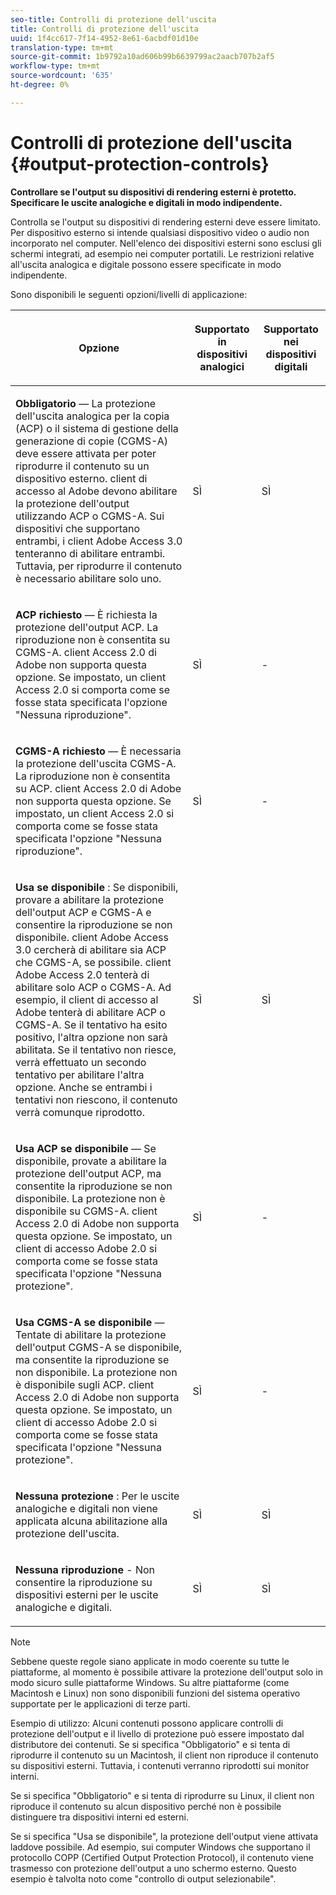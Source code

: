 ```yaml
---
seo-title: Controlli di protezione dell'uscita
title: Controlli di protezione dell'uscita
uuid: 1f4cc617-7f14-4952-8e61-6acbdf01d10e
translation-type: tm+mt
source-git-commit: 1b9792a10ad606b99b6639799ac2aacb707b2af5
workflow-type: tm+mt
source-wordcount: '635'
ht-degree: 0%

---
```



# Controlli di protezione dell&#39;uscita {#output-protection-controls}

**Controllare se l&#39;output su dispositivi di rendering esterni è protetto. Specificare le uscite analogiche e digitali in modo indipendente.**

Controlla se l&#39;output su dispositivi di rendering esterni deve essere limitato. Per dispositivo esterno si intende qualsiasi dispositivo video o audio non incorporato nel computer. Nell&#39;elenco dei dispositivi esterni sono esclusi gli schermi integrati, ad esempio nei computer portatili. Le restrizioni relative all&#39;uscita analogica e digitale possono essere specificate in modo indipendente.

Sono disponibili le seguenti opzioni/livelli di applicazione:

<table frame="all" colsep="0" rowsep="1" id="adobetable_fvw_5fx_n4"> 
 <thead class="- topic/thead "> 
  <tr rowsep="1" class="- topic/row "> 
   <th colname="1" class="- topic/entry entry"> <p class="- topic/p ">Opzione </p> </th> 
   <th colname="2" class="- topic/entry entry"> <p class="- topic/p ">Supportato in dispositivi analogici </p> </th> 
   <th colname="3" class="- topic/entry entry"> <p class="- topic/p ">Supportato nei dispositivi digitali </p> </th> 
  </tr> 
 </thead>
 <tbody class="- topic/tbody "> 
  <tr rowsep="1" class="- topic/row "> 
   <td colname="1" class="- topic/entry "> <p class="- topic/p "><b class="+ topic/ph hi-d/b ">Obbligatorio</b> — La protezione dell'uscita analogica per la copia (ACP) o il sistema di gestione della generazione di copie (CGMS-A) deve essere attivata per poter riprodurre il contenuto su un dispositivo esterno.  client di accesso al Adobe devono abilitare la protezione dell'output utilizzando ACP o CGMS-A. Sui dispositivi che supportano entrambi, i client  Adobe Access 3.0 tenteranno di abilitare entrambi. Tuttavia, per riprodurre il contenuto è necessario abilitare solo uno. </p> </td> 
   <td colname="2" class="- topic/entry "> <p class="- topic/p ">SÌ </p> </td> 
   <td colname="3" class="- topic/entry "> <p class="- topic/p ">SÌ </p> </td> 
  </tr> 
  <tr rowsep="1" class="- topic/row "> 
   <td colname="1" class="- topic/entry "> <p class="- topic/p "><b class="+ topic/ph hi-d/b ">ACP richiesto</b> — È richiesta la protezione dell'output ACP. La riproduzione non è consentita su CGMS-A.  client Access 2.0 di Adobe non supporta questa opzione. Se impostato, un client  Access 2.0 si comporta come se fosse stata specificata l'opzione "Nessuna riproduzione". </p> </td> 
   <td colname="2" class="- topic/entry "> <p class="- topic/p ">SÌ </p> </td> 
   <td colname="3" class="- topic/entry "> <p class="- topic/p ">- </p> </td> 
  </tr> 
  <tr rowsep="1" class="- topic/row "> 
   <td colname="1" class="- topic/entry "> <p class="- topic/p "><b class="+ topic/ph hi-d/b ">CGMS-A richiesto</b> — È necessaria la protezione dell'uscita CGMS-A. La riproduzione non è consentita su ACP.  client Access 2.0 di Adobe non supporta questa opzione. Se impostato, un client  Access 2.0 si comporta come se fosse stata specificata l'opzione "Nessuna riproduzione". </p> </td> 
   <td colname="2" class="- topic/entry "> <p class="- topic/p ">SÌ </p> </td> 
   <td colname="3" class="- topic/entry "> <p class="- topic/p ">- </p> </td> 
  </tr> 
  <tr rowsep="1" class="- topic/row "> 
   <td colname="1" class="- topic/entry "> <p class="- topic/p "><b class="+ topic/ph hi-d/b ">Usa se disponibile</b> : Se disponibili, provare a abilitare la protezione dell'output ACP e CGMS-A e consentire la riproduzione se non disponibile.  client Adobe Access 3.0 cercherà di abilitare sia ACP che CGMS-A, se possibile.  client Adobe Access 2.0 tenterà di abilitare solo ACP o CGMS-A. Ad esempio, il client di accesso al Adobe  tenterà di abilitare ACP o CGMS-A. Se il tentativo ha esito positivo, l'altra opzione non sarà abilitata. Se il tentativo non riesce, verrà effettuato un secondo tentativo per abilitare l'altra opzione. Anche se entrambi i tentativi non riescono, il contenuto verrà comunque riprodotto. </p> </td> 
   <td colname="2" class="- topic/entry "> <p class="- topic/p ">SÌ </p> </td> 
   <td colname="3" class="- topic/entry "> <p class="- topic/p ">SÌ </p> </td> 
  </tr> 
  <tr rowsep="1" class="- topic/row "> 
   <td colname="1" class="- topic/entry "> <p class="- topic/p "><b class="+ topic/ph hi-d/b ">Usa ACP se disponibile</b> — Se disponibile, provate a abilitare la protezione dell'output ACP, ma consentite la riproduzione se non disponibile. La protezione non è disponibile su CGMS-A.  client Access 2.0 di Adobe non supporta questa opzione. Se impostato, un client di accesso  Adobe 2.0 si comporta come se fosse stata specificata l'opzione "Nessuna protezione". </p> </td> 
   <td colname="2" class="- topic/entry "> <p class="- topic/p ">SÌ </p> </td> 
   <td colname="3" class="- topic/entry "> <p class="- topic/p ">- </p> </td> 
  </tr> 
  <tr rowsep="1" class="- topic/row "> 
   <td colname="1" class="- topic/entry "> <p class="- topic/p "><b class="+ topic/ph hi-d/b ">Usa CGMS-A se disponibile  </b>— Tentate di abilitare la protezione dell'output CGMS-A se disponibile, ma consentite la riproduzione se non disponibile. La protezione non è disponibile sugli ACP.  client Access 2.0 di Adobe non supporta questa opzione. Se impostato, un client di accesso  Adobe 2.0 si comporta come se fosse stata specificata l'opzione "Nessuna protezione". </p> </td> 
   <td colname="2" class="- topic/entry "> <p class="- topic/p ">SÌ </p> </td> 
   <td colname="3" class="- topic/entry "> <p class="- topic/p ">- </p> </td> 
  </tr> 
  <tr rowsep="1" class="- topic/row "> 
   <td colname="1" class="- topic/entry "> <p class="- topic/p "><b class="+ topic/ph hi-d/b ">Nessuna protezione</b> : Per le uscite analogiche e digitali non viene applicata alcuna abilitazione alla protezione dell'uscita. </p> </td> 
   <td colname="2" class="- topic/entry "> <p class="- topic/p ">SÌ </p> </td> 
   <td colname="3" class="- topic/entry "> <p class="- topic/p ">SÌ </p> </td> 
  </tr> 
  <tr rowsep="0" class="- topic/row "> 
   <td colname="1" class="- topic/entry "> <p class="- topic/p "><b class="+ topic/ph hi-d/b ">Nessuna riproduzione</b>  - Non consentire la riproduzione su dispositivi esterni per le uscite analogiche e digitali. </p> </td> 
   <td colname="2" class="- topic/entry "> <p class="- topic/p ">SÌ </p> </td> 
   <td colname="3" class="- topic/entry "> <p class="- topic/p ">SÌ </p> </td> 
  </tr> 
 </tbody> 
</table>

>[!NOTE]
>
>Sebbene queste regole siano applicate in modo coerente su tutte le piattaforme, al momento è possibile attivare la protezione dell&#39;output solo in modo sicuro sulle piattaforme Windows. Su altre piattaforme (come Macintosh e Linux) non sono disponibili funzioni del sistema operativo supportate per le applicazioni di terze parti.

Esempio di utilizzo: Alcuni contenuti possono applicare controlli di protezione dell&#39;output e il livello di protezione può essere impostato dal distributore dei contenuti. Se si specifica &quot;Obbligatorio&quot; e si tenta di riprodurre il contenuto su un Macintosh, il client non riproduce il contenuto su dispositivi esterni. Tuttavia, i contenuti verranno riprodotti sui monitor interni.

Se si specifica &quot;Obbligatorio&quot; e si tenta di riprodurre su Linux, il client non riproduce il contenuto su alcun dispositivo perché non è possibile distinguere tra dispositivi interni ed esterni.

Se si specifica &quot;Usa se disponibile&quot;, la protezione dell&#39;output viene attivata laddove possibile. Ad esempio, sui computer Windows che supportano il protocollo COPP (Certified Output Protection Protocol), il contenuto viene trasmesso con protezione dell&#39;output a uno schermo esterno. Questo esempio è talvolta noto come &quot;controllo di output selezionabile&quot;.
